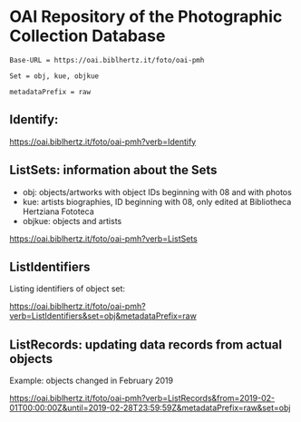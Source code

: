 # OAI Repository of the Photographic Collection Database
    
`Base-URL = https://oai.biblhertz.it/foto/oai-pmh`

`Set = obj, kue, objkue`

`metadataPrefix = raw`

## Identify:

https://oai.biblhertz.it/foto/oai-pmh?verb=Identify

## ListSets: information about the Sets

- obj: objects/artworks with object IDs beginning with 08 and with photos 
- kue: artists biographies, ID beginning with 08, only edited at Bibliotheca Hertziana Fototeca 
- objkue: objects and artists

https://oai.biblhertz.it/foto/oai-pmh?verb=ListSets

## ListIdentifiers

Listing identifiers of object set:

https://oai.biblhertz.it/foto/oai-pmh?verb=ListIdentifiers&set=obj&metadataPrefix=raw

## ListRecords: updating data records from actual objects

Example: objects changed in February 2019

https://oai.biblhertz.it/foto/oai-pmh?verb=ListRecords&from=2019-02-01T00:00:00Z&until=2019-02-28T23:59:59Z&metadataPrefix=raw&set=obj
